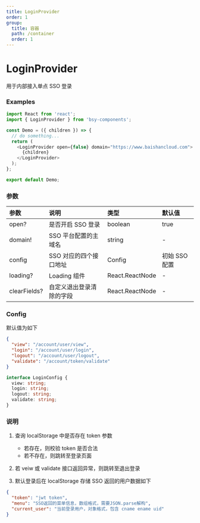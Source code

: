 ```yaml
---
title: LoginProvider
order: 1
group:
  title: 容器
  path: /container
  order: 1
---
```


# LoginProvider

用于内部接入单点 SSO 登录

### Examples

```js
import React from 'react';
import { LoginProvider } from 'bsy-components';

const Demo = ({ children }) => {
  // do something...
  return (
    <LoginProvider open={false} domain="https://www.baishancloud.com">
      {children}
    </LoginProvider>
  );
};

export default Demo;
```

### 参数

| 参数         | 说明                     | 类型            | 默认值        |
| :----------- | :----------------------- | :-------------- | :------------ |
| open?        | 是否开启 SSO 登录        | boolean         | true          |
| domain!      | SSO 平台配置的主域名     | string          | -             |
| config       | SSO 对应的四个接口地址   | Config          | 初始 SSO 配置 |
| loading?     | Loading 组件             | React.ReactNode | -             |
| clearFields? | 自定义退出登录清除的字段 | React.ReactNode | -             |

### Config

默认值为如下

```json
{
  "view": "/account/user/view",
  "login": "/account/user/login",
  "logout": "/account/user/logout",
  "validate": "/account/token/validate"
}
```

```typescript
interface LoginConfig {
  view: string;
  login: string;
  logout: string;
  validate: string;
}
```

### 说明

1. 查询 localStorage 中是否存在 token 参数

   - 若存在，则校验 token 是否合法
   - 若不存在，则跳转至登录页面

2. 若 veiw 或 validate 接口返回异常，则跳转至退出登录

3. 默认登录后在 localStorage 存储 SSO 返回的用户数据如下

```json
{
  "token": "jwt token",
  "menu": "SSO返回的菜单信息，数组格式，需要JSON.parse解构",
  "current_user": "当前登录用户，对象格式，包含 cname ename uid"
}
```

